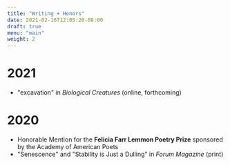 ```yaml
---
title: "Writing + Honors"
date: 2021-02-16T12:05:20-08:00
draft: true
menu: "main"
weight: 2
---
```


# 2021 

- "excavation" in *Biological Creatures* (online, forthcoming)

# 2020

- Honorable Mention for the **Felicia Farr Lemmon Poetry Prize** sponsored by the Academy of American Poets
- "Senescence" and "Stability is Just a Dulling" in *Forum Magazine* (print)